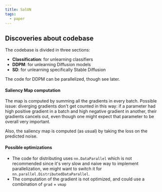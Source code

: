 ```yaml
---
title: SalUN
tags:
  - paper
---
```

## Discoveries about codebase
The codebase is divided in three sections:
- **Classification**: for unlearning classifiers
- **DDPM**: for unlearning Diffusion models
- **SD**: for unlearning specifically Stable Diffusion

The code for DDPM can be parallelized, though see later.

#### Saliency Map computation
The map is computed by summing all the gradients in every batch. Possible issue: diverging gradients don't get counted in this way: if a parameter had high positive gradient in a batch and high negative gradient in another, their gradients cancels out, even though one might expect that parameter to be overall very important.

Also, the saliency map is computed (as usual) by taking the loss on the predicted noise.

#### Possible optimizations
- The code for distributing uses `nn.DataParallel` which is not recommended since it's very slow and naive way to implement parallelization, we might want to switch it for `nn.parallel.DistributedDataParallel`. 
- The computation of the gradient is not optimized, and could use a combination of `grad` + `vmap`

